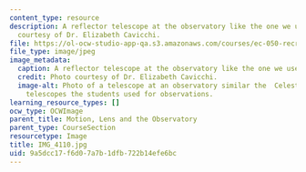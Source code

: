 ```yaml
---
content_type: resource
description: A reflector telescope at the observatory like the one we used. Photo
  courtesy of Dr. Elizabeth Cavicchi.
file: https://ol-ocw-studio-app-qa.s3.amazonaws.com/courses/ec-050-recreate-experiments-from-history-inform-the-future-from-the-past-galileo-january-iap-2010/9a5dcc17f6d07a7b1dfb722b14efe6bc_IMG_4110.jpg
file_type: image/jpeg
image_metadata:
  caption: A reflector telescope at the observatory like the one we used.
  credit: Photo courtesy of Dr. Elizabeth Cavicchi.
  image-alt: Photo of a telescope at an observatory similar the  Celestron reflector
    telescopes the students used for observations.
learning_resource_types: []
ocw_type: OCWImage
parent_title: Motion, Lens and the Observatory
parent_type: CourseSection
resourcetype: Image
title: IMG_4110.jpg
uid: 9a5dcc17-f6d0-7a7b-1dfb-722b14efe6bc
---
```

